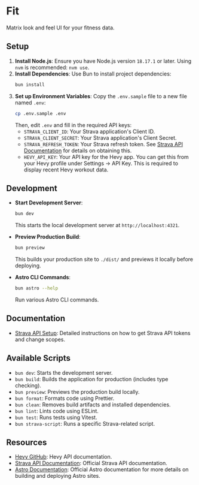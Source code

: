 # Fit

Matrix look and feel UI for your fitness data.

## Setup

1.  **Install Node.js**: Ensure you have Node.js version `18.17.1` or later. Using `nvm` is recommended: `nvm use`.
2.  **Install Dependencies**: Use Bun to install project dependencies:
    ```bash
    bun install
    ```
3.  **Set up Environment Variables**:
    Copy the `.env.sample` file to a new file named `.env`:
    ```bash
    cp .env.sample .env
    ```
    Then, edit `.env` and fill in the required API keys:
    - `STRAVA_CLIENT_ID`: Your Strava application's Client ID.
    - `STRAVA_CLIENT_SECRET`: Your Strava application's Client Secret.
    - `STRAVA_REFRESH_TOKEN`: Your Strava refresh token. See [Strava API Documentation](./DOCS-STRAVA.md) for details on obtaining this.
    - `HEVY_API_KEY`: Your API key for the Hevy app. You can get this from your Hevy profile under Settings -> API Key. This is required to display recent Hevy workout data.

## Development

- **Start Development Server**:

  ```bash
  bun dev
  ```

  This starts the local development server at `http://localhost:4321`.

- **Preview Production Build**:

  ```bash
  bun preview
  ```

  This builds your production site to `./dist/` and previews it locally before deploying.

- **Astro CLI Commands**:
  ```bash
  bun astro --help
  ```
  Run various Astro CLI commands.

## Documentation

- [Strava API Setup](./DOCS-STRAVA.md): Detailed instructions on how to get Strava API tokens and change scopes.

## Available Scripts

- `bun dev`: Starts the development server.
- `bun build`: Builds the application for production (includes type checking).
- `bun preview`: Previews the production build locally.
- `bun format`: Formats code using Prettier.
- `bun clean`: Removes build artifacts and installed dependencies.
- `bun lint`: Lints code using ESLint.
- `bun test`: Runs tests using Vitest.
- `bun strava-script`: Runs a specific Strava-related script.

## Resources

- [Hevy GitHub](https://github.com/dmzoneill/hevyapp-api): Hevy API documentation.
- [Strava API Documentation](https://developers.strava.com/docs/reference/): Official Strava API documentation.
- [Astro Documentation](https://docs.astro.build): Official Astro documentation for more details on building and deploying Astro sites.
